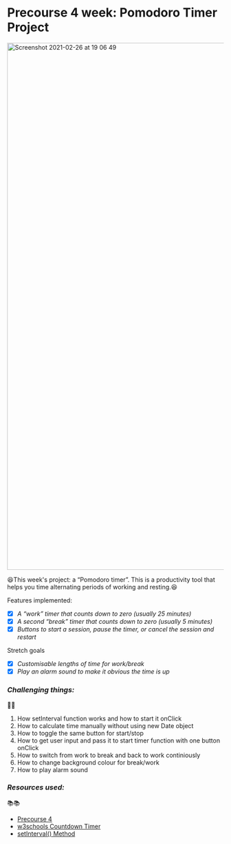 # **Precourse 4 week: Pomodoro Timer Project** #

<img width="1222" alt="Screenshot 2021-02-26 at 19 06 49" src="https://user-images.githubusercontent.com/57327617/109687698-69229500-7b7b-11eb-9b24-5e244c4a50d7.png">

:satisfied:This week's project: a “Pomodoro timer”. This is a productivity tool that helps you time alternating periods of working and resting.:satisfied:

Features implemented:
- [x] _A “work” timer that counts down to zero (usually 25 minutes)_
- [x] _A second “break” timer that counts down to zero (usually 5 minutes)_
- [x] _Buttons to start a session, pause the timer, or cancel the session and restart_

Stretch goals
- [x] _Customisable lengths of time for work/break_
- [x] _Play an alarm sound to make it obvious the time is up_

### _Challenging things:_ ### 
:hot_face::hot_face: 
1. How setInterval function works and how to start it onClick 
1. How to calculate time manually without using new Date object
1. How to toggle the same button for start/stop
1. How to get user input and pass it to start timer function with one button onClick
1. How to switch from work to break and back to work continiously
1. How to change background colour for break/work
1. How to play alarm sound

### _Resources used:_ ###
:books::books:
* [Precourse 4](https://learn.foundersandcoders.com/course/syllabus/precourse-4/schedule/)
* [w3schools Countdown Timer](https://www.w3schools.com/howto/howto_js_countdown.asp)
* [setInterval() Method](https://www.w3schools.com/jsref/met_win_setinterval.asp)